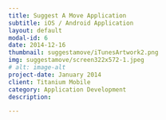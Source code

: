 ```yaml
---
title: Suggest A Move Application
subtitle: iOS / Android Application
layout: default
modal-id: 6
date: 2014-12-16
thumbnail: suggestamove/iTunesArtwork2.png
img: suggestamove/screen322x572-1.jpeg
# alt: image-alt
project-date: January 2014
client: Titanium Mobile
category: Application Development
description:  

---
```

